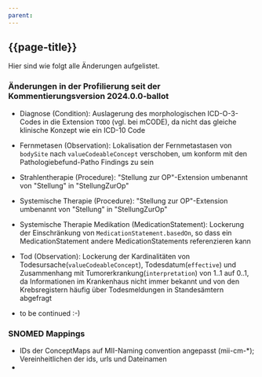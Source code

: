 ```yaml
---
parent: 
---
```


## {{page-title}}
Hier sind wie folgt alle Änderungen aufgelistet. 

### Änderungen in der Profilierung seit der Kommentierungsversion 2024.0.0-ballot
- Diagnose (Condition): Auslagerung des morphologischen ICD-O-3-Codes in die Extension `TODO` (vgl. bei mCODE), da nicht das gleiche klinische Konzept wie ein ICD-10 Code  

- Fernmetasen (Observation): Lokalisation der Fernmetastasen von `bodySite` nach `valueCodeableConcept` verschoben, um konform mit den Pathologiebefund-Patho Findings zu sein 

- Strahlentherapie (Procedure): "Stellung zur OP"-Extension umbenannt von "Stellung" in "StellungZurOp"

- Systemische Therapie (Procedure): "Stellung zur OP"-Extension umbenannt von "Stellung" in "StellungZurOp"

- Systemische Therapie Medikation (MedicationStatement): Lockerung der Einschränkung von `MedicationStatement.basedOn`, so dass ein MedicationStatement andere MedicationStatements referenzieren kann

- Tod (Observation): Lockerung der Kardinalitäten von Todesursache(`valueCodeableConcept`), Todesdatum(`effective`) und Zusammenhang mit Tumorerkrankung(`interpretation`) von 1..1 auf 0..1, da Informationen im Krankenhaus nicht immer bekannt und von den Krebsregistern häufig über Todesmeldungen in Standesämtern abgefragt 
 
- to be continued :-) 

### SNOMED Mappings
- IDs der ConceptMaps auf MII-Naming convention angepasst (mii-cm-*); Vereinheitlichen der ids, urls und Dateinamen 
- 

